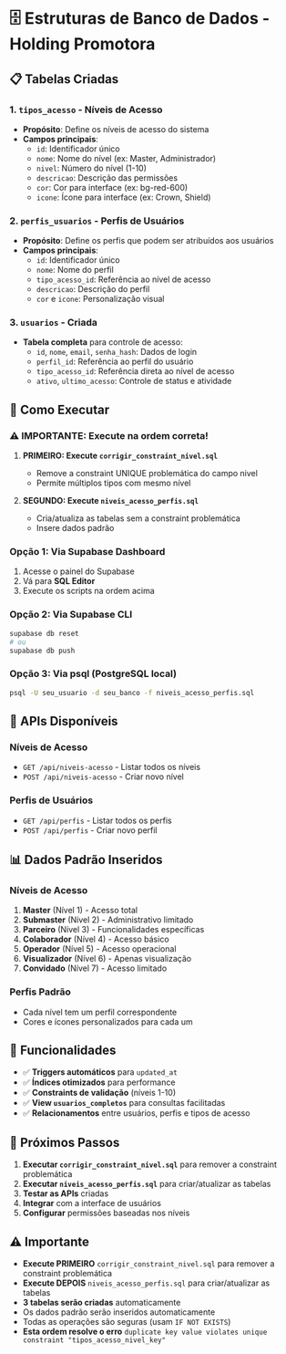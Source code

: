 # 🗄️ Estruturas de Banco de Dados - Holding Promotora

## 📋 **Tabelas Criadas**

### 1. **`tipos_acesso`** - Níveis de Acesso

- **Propósito**: Define os níveis de acesso do sistema
- **Campos principais**:
  - `id`: Identificador único
  - `nome`: Nome do nível (ex: Master, Administrador)
  - `nivel`: Número do nível (1-10)
  - `descricao`: Descrição das permissões
  - `cor`: Cor para interface (ex: bg-red-600)
  - `icone`: Ícone para interface (ex: Crown, Shield)

### 2. **`perfis_usuarios`** - Perfis de Usuários

- **Propósito**: Define os perfis que podem ser atribuídos aos usuários
- **Campos principais**:
  - `id`: Identificador único
  - `nome`: Nome do perfil
  - `tipo_acesso_id`: Referência ao nível de acesso
  - `descricao`: Descrição do perfil
  - `cor` e `icone`: Personalização visual

### 3. **`usuarios`** - Criada

- **Tabela completa** para controle de acesso:
  - `id`, `nome`, `email`, `senha_hash`: Dados de login
  - `perfil_id`: Referência ao perfil do usuário
  - `tipo_acesso_id`: Referência direta ao nível de acesso
  - `ativo`, `ultimo_acesso`: Controle de status e atividade

## 🚀 **Como Executar**

### **⚠️ IMPORTANTE: Execute na ordem correta!**

1. **PRIMEIRO: Execute `corrigir_constraint_nivel.sql`**
   - Remove a constraint UNIQUE problemática do campo nivel
   - Permite múltiplos tipos com mesmo nível

2. **SEGUNDO: Execute `niveis_acesso_perfis.sql`**
   - Cria/atualiza as tabelas sem a constraint problemática
   - Insere dados padrão

### **Opção 1: Via Supabase Dashboard**

1. Acesse o painel do Supabase
2. Vá para **SQL Editor**
3. Execute os scripts na ordem acima

### **Opção 2: Via Supabase CLI**

```bash
supabase db reset
# ou
supabase db push
```

### **Opção 3: Via psql (PostgreSQL local)**

```bash
psql -U seu_usuario -d seu_banco -f niveis_acesso_perfis.sql
```

## 🔗 **APIs Disponíveis**

### **Níveis de Acesso**

- `GET /api/niveis-acesso` - Listar todos os níveis
- `POST /api/niveis-acesso` - Criar novo nível

### **Perfis de Usuários**

- `GET /api/perfis` - Listar todos os perfis
- `POST /api/perfis` - Criar novo perfil

## 📊 **Dados Padrão Inseridos**

### **Níveis de Acesso**

1. **Master** (Nível 1) - Acesso total
2. **Submaster** (Nível 2) - Administrativo limitado
3. **Parceiro** (Nível 3) - Funcionalidades específicas
4. **Colaborador** (Nível 4) - Acesso básico
5. **Operador** (Nível 5) - Acesso operacional
6. **Visualizador** (Nível 6) - Apenas visualização
7. **Convidado** (Nível 7) - Acesso limitado

### **Perfis Padrão**

- Cada nível tem um perfil correspondente
- Cores e ícones personalizados para cada um

## 🔧 **Funcionalidades**

- ✅ **Triggers automáticos** para `updated_at`
- ✅ **Índices otimizados** para performance
- ✅ **Constraints de validação** (níveis 1-10)
- ✅ **View `usuarios_completos`** para consultas facilitadas
- ✅ **Relacionamentos** entre usuários, perfis e tipos de acesso

## 📝 **Próximos Passos**

1. **Executar `corrigir_constraint_nivel.sql`** para remover a constraint problemática
2. **Executar `niveis_acesso_perfis.sql`** para criar/atualizar as tabelas
3. **Testar as APIs** criadas
4. **Integrar** com a interface de usuários
5. **Configurar** permissões baseadas nos níveis

## ⚠️ **Importante**

- **Execute PRIMEIRO** `corrigir_constraint_nivel.sql` para remover a constraint problemática
- **Execute DEPOIS** `niveis_acesso_perfis.sql` para criar/atualizar as tabelas
- **3 tabelas serão criadas** automaticamente
- Os dados padrão serão inseridos automaticamente
- Todas as operações são seguras (usam `IF NOT EXISTS`)
- **Esta ordem resolve o erro** `duplicate key value violates unique constraint "tipos_acesso_nivel_key"`
